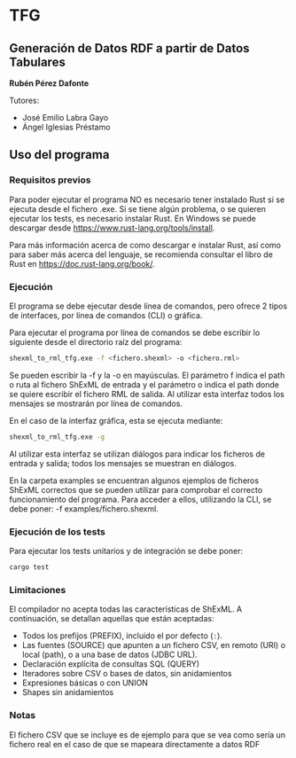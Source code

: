 # TFG
## Generación de Datos RDF a partir de Datos Tabulares

**Rubén Pérez Dafonte**

Tutores:
- José Emilio Labra Gayo
- Ángel Iglesias Préstamo


## Uso del programa

### Requisitos previos
Para poder ejecutar el programa NO es necesario tener instalado Rust si se ejecuta desde el fichero .exe. Si se tiene algún problema, o se quieren ejecutar los tests, es necesario instalar Rust. En Windows se puede descargar desde https://www.rust-lang.org/tools/install.

Para más información acerca de como descargar e instalar Rust, así como para saber más acerca del lenguaje, se recomienda consultar el libro de Rust en https://doc.rust-lang.org/book/.

### Ejecución
El programa se debe ejecutar desde línea de comandos, pero ofrece 2 tipos de interfaces, por línea de comandos (CLI) o gráfica.

Para ejecutar el programa por línea de comandos se debe escribir lo siguiente desde el directorio raíz del programa:

```bash
shexml_to_rml_tfg.exe -f <fichero.shexml> -o <fichero.rml>
```

Se pueden escribir la -f y la -o en mayúsculas. El parámetro f indica el path o ruta al fichero ShExML de entrada y el parámetro o indica el path donde se quiere escribir el fichero RML de salida. Al utilizar esta interfaz todos los mensajes se mostrarán por línea de comandos.

En el caso de la interfaz gráfica, esta se ejecuta mediante:

```bash
shexml_to_rml_tfg.exe -g
```

Al utilizar esta interfaz se utilizan diálogos para indicar los ficheros de entrada y salida; todos los mensajes se muestran en diálogos.

En la carpeta examples se encuentran algunos ejemplos de ficheros ShExML correctos que se pueden utilizar para comprobar el correcto funcionamiento del programa. Para acceder a ellos, utilizando la CLI, se debe poner: -f examples/fichero.shexml.

### Ejecución de los tests

Para ejecutar los tests unitarios y de integración se debe poner:

```bash
cargo test
```

### Limitaciones
El compilador no acepta todas las características de ShExML. A continuación, se detallan aquellas que están aceptadas:

* Todos los prefijos (PREFIX), incluido el por defecto (`:`).
* Las fuentes (SOURCE) que apunten a un fichero CSV, en remoto (URI) o local (path), o a una base de datos (JDBC URL).
* Declaración explícita de consultas SQL (QUERY)
* Iteradores sobre CSV o bases de datos, sin anidamientos
* Expresiones básicas o con UNION
* Shapes sin anidamientos

### Notas
El fichero CSV que se incluye es de ejemplo para que se vea como sería un fichero real en el caso de que se mapeara directamente a datos RDF
